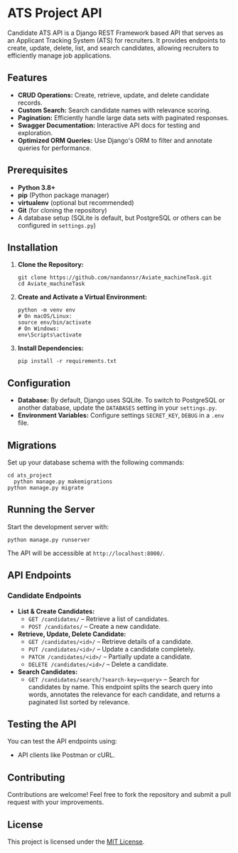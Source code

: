 <!DOCTYPE html>
<html lang="en">
<head>
</head>
<body>
  <h1> ATS Project API</h1>
  <p>
    Candidate ATS API is a Django REST Framework based API that serves as an Applicant Tracking System (ATS) for recruiters.
    It provides endpoints to create, update, delete, list, and search candidates, allowing recruiters to efficiently manage job applications.
  </p>

  <h2>Features</h2>
  <ul>
    <li><strong>CRUD Operations:</strong> Create, retrieve, update, and delete candidate records.</li>
    <li><strong>Custom Search:</strong> Search candidate names with relevance scoring.</li>
    <li><strong>Pagination:</strong> Efficiently handle large data sets with paginated responses.</li>
    <li><strong>Swagger Documentation:</strong> Interactive API docs for testing and exploration.</li>
    <li><strong>Optimized ORM Queries:</strong> Use Django's ORM to filter and annotate queries for performance.</li>
  </ul>

  <h2>Prerequisites</h2>
  <ul>
    <li><strong>Python 3.8+</strong></li>
    <li><strong>pip</strong> (Python package manager)</li>
    <li><strong>virtualenv</strong> (optional but recommended)</li>
    <li><strong>Git</strong> (for cloning the repository)</li>
    <li>A database setup (SQLite is default, but PostgreSQL or others can be configured in <code>settings.py</code>)</li>
  </ul>

  <h2>Installation</h2>
  <ol>
    <li>
      <strong>Clone the Repository:</strong>
      <pre><code>git clone https://github.com/nandannsr/Aviate_machineTask.git
cd Aviate_machineTask</code></pre>
    </li>
    <li>
      <strong>Create and Activate a Virtual Environment:</strong>
      <pre><code>python -m venv env
# On macOS/Linux:
source env/bin/activate
# On Windows:
env\Scripts\activate</code></pre>
    </li>
    <li>
      <strong>Install Dependencies:</strong>
      <pre><code>pip install -r requirements.txt</code></pre>
    </li>
  </ol>

  <h2>Configuration</h2>
  <ul>
    <li>
      <strong>Database:</strong> By default, Django uses SQLite. To switch to PostgreSQL or another database, update the <code>DATABASES</code> setting in your <code>settings.py</code>.
    </li>
    <li>
      <strong>Environment Variables:</strong> Configure settings <code>SECRET_KEY</code>, <code>DEBUG</code> in a <code>.env</code> file.
    </li>
  </ul>

  <h2>Migrations</h2>
  <p>Set up your database schema with the following commands:</p>
  <pre><code>cd ats_project
  python manage.py makemigrations
python manage.py migrate</code></pre>

  <h2>Running the Server</h2>
  <p>Start the development server with:</p>
  <pre><code>python manage.py runserver</code></pre>
  <p>The API will be accessible at <code>http://localhost:8000/</code>.</p>

  <h2>API Endpoints</h2>
  <h3>Candidate Endpoints</h3>
  <ul>
    <li>
      <strong>List & Create Candidates:</strong>
      <ul>
        <li><code>GET /candidates/</code> – Retrieve a list of candidates.</li>
        <li><code>POST /candidates/</code> – Create a new candidate.</li>
      </ul>
    </li>
    <li>
      <strong>Retrieve, Update, Delete Candidate:</strong>
      <ul>
        <li><code>GET /candidates/&lt;id&gt;/</code> – Retrieve details of a candidate.</li>
        <li><code>PUT /candidates/&lt;id&gt;/</code> – Update a candidate completely.</li>
        <li><code>PATCH /candidates/&lt;id&gt;/</code> – Partially update a candidate.</li>
        <li><code>DELETE /candidates/&lt;id&gt;/</code> – Delete a candidate.</li>
      </ul>
    </li>
    <li>
      <strong>Search Candidates:</strong>
      <ul>
        <li>
          <code>GET /candidates/search/?search-key=&lt;query&gt;</code> – Search for candidates by name.
          This endpoint splits the search query into words, annotates the relevance for each candidate, and returns a paginated list sorted by relevance.
        </li>
      </ul>
    </li>
  </ul>

  <h2>Testing the API</h2>
  <p>You can test the API endpoints using:</p>
  <ul>
    <li>API clients like Postman or cURL.</li>
  </ul>

  <h2>Contributing</h2>
  <p>
    Contributions are welcome! Feel free to fork the repository and submit a pull request with your improvements.
  </p>

  <h2>License</h2>
  <p>
    This project is licensed under the <a href="LICENSE">MIT License</a>.
  </p>
</body>
</html>
